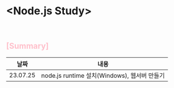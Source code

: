 # \<Node.js Study>

<br>

## <font color="pink">**[Summary]**</font>

|날짜|내용
|:---:|:---:|
|23.07.25|node.js runtime 설치(Windows), 웹서버 만들기|